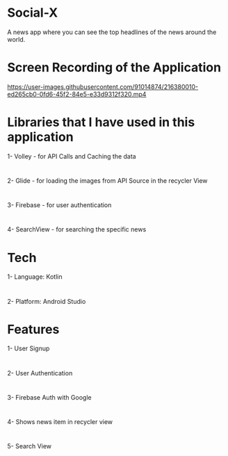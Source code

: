 # Social-X
A news app where you can see the top headlines of the news around the world.
#  

# Screen Recording of the Application
https://user-images.githubusercontent.com/91014874/216380010-ed265cb0-0fd6-45f2-84e5-e33d9312f320.mp4

# Libraries that I have used in this application
1- Volley - for API Calls and Caching the data 
#  
2- Glide - for loading the images from API Source in the recycler View
#  
3- Firebase - for user authentication
#  
4- SearchView - for searching the specific news

# 
#

# Tech
1- Language: Kotlin
#  
2- Platform: Android Studio

#  
#  

# Features
1- User Signup
#  
2- User Authentication
#  
3- Firebase Auth with Google
#  
4- Shows news item in recycler view
#  
5- Search View

